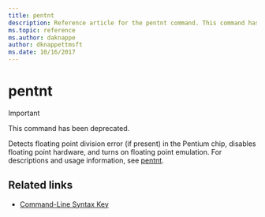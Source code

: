 ```yaml
---
title: pentnt
description: Reference article for the pentnt command. This command has been deprecated and isn't guaranteed to be supported in future releases of Windows.
ms.topic: reference
ms.author: daknappe
author: dknappettmsft
ms.date: 10/16/2017
---
```



# pentnt



>[!IMPORTANT]
> This command has been deprecated.

Detects floating point division error (if present) in the Pentium chip, disables floating point hardware, and turns on floating point emulation. For descriptions and usage information, see [pentnt](/previous-versions/orphan-topics/ws.10/cc755868(v=ws.10)).

## Related links

- [Command-Line Syntax Key](command-line-syntax-key.md)
